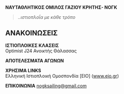 **ΝΑΥΤΑΘΛΗΤΙΚΟΣ ΟΜΙΛΟΣ ΓΑΖΙΟΥ ΚΡΗΤΗΣ- ΝΟΓΚ**
>_..ιστιοπλοΐα με κάθε τρόπο_
## **ΑΝΑΚΟΙΝΩΣΕΙΣ**
**ΙΣΤΙΟΠΛΟΙΚΕΣ ΚΛΑΣΕΙΣ**   
Optimist
J24
Ανοικτής Θάλασσας

**ΑΠΟΤΕΛΕΣΜΑΤΑ ΑΓΩΝΩΝ**  

**ΧΡΗΣΙΜΑ LINKS**    
Ελληνική Ιστιοπλοική Ομοσπονδία [EIO] (www.eio.gr)

**ΕΠΙΚΟΙΝΩΝΙΑ** nogksailing@gmail.com








